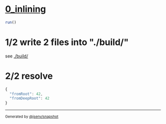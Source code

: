 # [0_inlining](../../spa_build.test.mjs#L29)

```js
run()
```

# 1/2 write 2 files into "./build/"

see [./build/](./build/)

# 2/2 resolve

```js
{
  "fromRoot": 42,
  "fromDeepRoot": 42
}
```

---

<sub>
  Generated by <a href="https://github.com/jsenv/core/tree/main/packages/tooling/snapshot">@jsenv/snapshot</a>
</sub>

